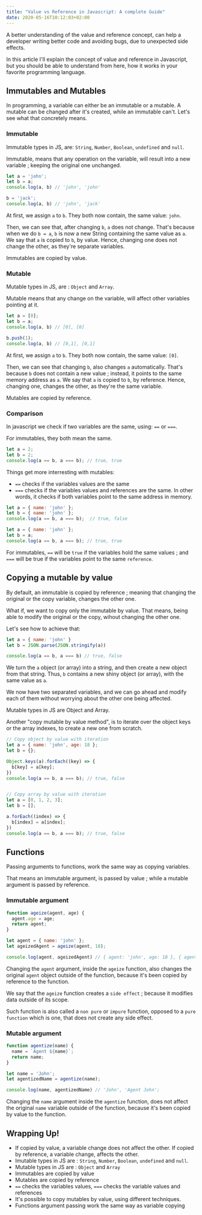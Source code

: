 ```yaml
---
title: "Value vs Reference in Javascript: A complete Guide"
date: 2020-05-16T10:12:03+02:00
---
```

A better understanding of the value and reference concept, can help a developer writing better code and avoiding bugs, due to unexpected side effects.

In this article I'll explain the concept of value and reference in Javascript, but you should be able to understand from here, how it works in your favorite programming language.

## Immutables and Mutables
In programming, a variable can either be an immutable or a mutable.
A mutable can be changed after it's created, while an immutable can't.
Let's see what that concretely means.

### Immutable
Immutable types in JS, are: `String`, `Number`, `Boolean`, `undefined` and `null`.

Immutable, means that any operation on the variable, will result into a new variable ; keeping the original one unchanged.

```javascript
let a = 'john';
let b = a;
console.log(a, b) // 'john', 'john'

b = 'jack';
console.log(a, b) // 'john', 'jack'
```
At first, we assign `a` to `b`. They both now contain, the same value: `john`.

Then, we can see that, after changing `b`, `a` does not change.
That's because when we do `b = a`, `b` is now a new String containing the same value as `a`. We say that `a` is copied to `b`, by value.
Hence, changing one does not change the other, as they're separate variables.

Immutables are copied by value.

### Mutable
Mutable types in JS, are : `Object` and `Array`.

Mutable means that any change on the variable, will affect other variables pointing at it.

```javascript
let a = [0];
let b = a;
console.log(a, b) // [0], [0]

b.push(1);
console.log(a, b) // [0,1], [0,1]
```
At first, we assign `a` to `b`. They both now contain, the same value: `[0]`.

Then, we can see that changing `b`, also changes `a` automatically. That's because `b` does not contain a new value ; instead, it points to the same memory address as `a`. We say that `a` is copied to `b`, by reference.
Hence, changing one, changes the other, as they're the same variable.

Mutables are copied by reference.

### Comparison
In javascript we check if two variables are the same, using: `==` or `===`.

For immutables, they both mean the same.
```javascript
let a = 2;
let b = 2;
console.log(a == b, a === b); // true, true
```
Things get more interresting with mutables:
- `==` checks if the variables values are the same
- `===` checks if the variables values and references are the same. In other words, it checks if both variables point to the same address in memory.
```javascript
let a = { name: 'john' };
let b = { name: 'john' };
console.log(a == b, a === b);  // true, false

let a = { name: 'john' };
let b = a;
console.log(a == b, a === b); // true, true
```
For immutables, `==` will be `true` if the variables hold the same values ;  and `===` will be true if the variables point to the same `reference`.

## Copying a mutable by value
By default, an immutable is copied by reference ; meaning that changing the original or the copy variable, changes the other one.

What if, we want to copy only the immutable by value. That means, being able to modify the original or the copy, wihout changing the other one.

Let's see how to achieve that:
```javascript
let a = { name: 'john' }
let b = JSON.parse(JSON.stringify(a))

console.log(a == b, a === b) // true, false
```
We turn the `a` object (or array) into a string, and then create a new object from that string. Thus, `b` contains a new shiny object (or array), with the same value as `a`.

We now have two separated variables, and we can go ahead and modify each of them without worrying about the other one being affected.

Mutable types in JS are Object and Array.

Another "copy mutable by value method", is to iterate over the object keys or the array indexes, to create a new one from scratch.

```javascript
// Copy object by value with iteration
let a = { name: 'john', age: 18 };
let b = {};

Object.keys(a).forEach((key) => {
  b[key] = a[key];
})
console.log(a == b, a === b); // true, false


// Copy array by value with iteration
let a = [0, 1, 2, 3];
let b = [];

a.forEach((index) => {
  b[index] = a[index];
})
console.log(a == b, a === b); // true, false
```

## Functions
Passing arguments to functions, work the same way as copying variables.

That means an immutable argument, is passed by value ; while a mutable argument is passed by reference.

### Immutable argument

```javascript
function ageize(agent, age) {
  agent.age = age;
  return agent;
}

let agent = { name: 'john' };
let ageizedAgent = ageize(agent, 18);

console.log(agent, ageizedAgent) // { agent: 'john', age: 18 }, { agent: 'john', age: 18 }
```
Changing the `agent` argument, inside the `ageize` function, also changes the original `agent` object outside of the function, because it's been copied by reference to the function.

We say that the `ageize` function creates a `side effect` ; because it modifies data outside of its scope.

Such function is also called a `non pure` or `impure` function, opposed to a `pure function` which is one, that does not create any side effect.

### Mutable argument
```javascript
function agentize(name) {
  name = `Agent ${name}`;
  return name;
}

let name = 'John';
let agentizedName = agentize(name);

console.log(name, agentizedName) // 'John', 'Agent John';
```
Changing the `name` argument inside the `agentize` function, does not affect the original `name` variable outside of the function, because it's been copied by value to the function.


## Wrapping Up!
- If copied by value, a variable change does not affect the other. If copied by reference, a variable change, affects the other.
- Imutable types in JS are : `String`, `Number`, `Boolean`, `undefined` and `null`.
- Mutable types in JS are : `Object` and `Array`
- Immutables are copied by value
- Mutables are copied by reference
- `==` checks the variables values, `===` checks the variable values and references
- It's possible to copy mutables by value, using different techniques.
- Functions argument passing work the same way as variable copying

